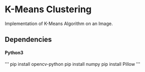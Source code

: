 # K-Means Clustering
Implementation of K-Means Algorithm on an Image.

## Dependencies
#### Python3
'''
pip install opencv-python
pip install numpy
pip install Pillow
'''
